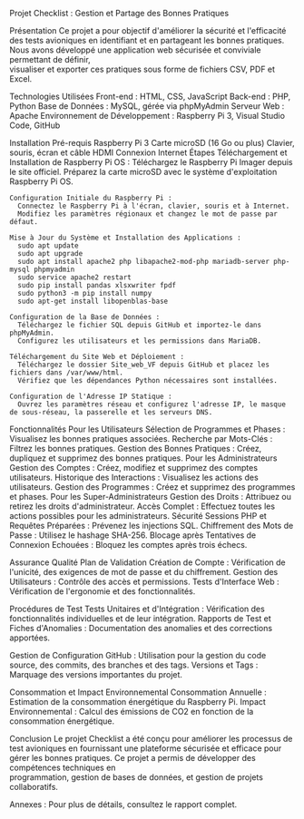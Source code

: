 Projet Checklist : Gestion et Partage des Bonnes Pratiques

Présentation
  Ce projet a pour objectif d'améliorer la sécurité et l'efficacité des tests avioniques en identifiant et en partageant les bonnes pratiques. Nous avons développé une application web sécurisée et conviviale permettant de définir,   
  visualiser et exporter ces pratiques sous forme de fichiers CSV, PDF et Excel.

Technologies Utilisées
  Front-end : HTML, CSS, JavaScript
  Back-end : PHP, Python
  Base de Données : MySQL, gérée via phpMyAdmin
  Serveur Web : Apache
  Environnement de Développement : Raspberry Pi 3, Visual Studio Code, GitHub

Installation
  Pré-requis
    Raspberry Pi 3
    Carte microSD (16 Go ou plus)
    Clavier, souris, écran et câble HDMI
    Connexion Internet
  Étapes
    Téléchargement et Installation de Raspberry Pi OS :
      Téléchargez le Raspberry Pi Imager depuis le site officiel.
      Préparez la carte microSD avec le système d'exploitation Raspberry Pi OS.
    
    Configuration Initiale du Raspberry Pi :
      Connectez le Raspberry Pi à l'écran, clavier, souris et à Internet.
      Modifiez les paramètres régionaux et changez le mot de passe par défaut.
    
    Mise à Jour du Système et Installation des Applications :
      sudo apt update
      sudo apt upgrade
      sudo apt install apache2 php libapache2-mod-php mariadb-server php-mysql phpmyadmin
      sudo service apache2 restart
      sudo pip install pandas xlsxwriter fpdf
      sudo python3 -m pip install numpy
      sudo apt-get install libopenblas-base
    
    Configuration de la Base de Données :
      Téléchargez le fichier SQL depuis GitHub et importez-le dans phpMyAdmin.
      Configurez les utilisateurs et les permissions dans MariaDB.
    
    Téléchargement du Site Web et Déploiement :
      Téléchargez le dossier Site_web_VF depuis GitHub et placez les fichiers dans /var/www/html.
      Vérifiez que les dépendances Python nécessaires sont installées.
      
    Configuration de l'Adresse IP Statique :
      Ouvrez les paramètres réseau et configurez l'adresse IP, le masque de sous-réseau, la passerelle et les serveurs DNS.

  Fonctionnalités
    Pour les Utilisateurs
      Sélection de Programmes et Phases : Visualisez les bonnes pratiques associées.
      Recherche par Mots-Clés : Filtrez les bonnes pratiques.
      Gestion des Bonnes Pratiques : Créez, dupliquez et supprimez des bonnes pratiques.
    Pour les Administrateurs
      Gestion des Comptes : Créez, modifiez et supprimez des comptes utilisateurs.
      Historique des Interactions : Visualisez les actions des utilisateurs.
      Gestion des Programmes : Créez et supprimez des programmes et phases.
    Pour les Super-Administrateurs
      Gestion des Droits : Attribuez ou retirez les droits d'administrateur.
      Accès Complet : Effectuez toutes les actions possibles pour les administrateurs.
Sécurité
  Sessions PHP et Requêtes Préparées : Prévenez les injections SQL.
  Chiffrement des Mots de Passe : Utilisez le hashage SHA-256.
  Blocage après Tentatives de Connexion Echouées : Bloquez les comptes après trois échecs.

Assurance Qualité
  Plan de Validation
    Création de Compte : Vérification de l'unicité, des exigences de mot de passe et du chiffrement.
    Gestion des Utilisateurs : Contrôle des accès et permissions.
    Tests d'Interface Web : Vérification de l'ergonomie et des fonctionnalités.
  
  Procédures de Test
    Tests Unitaires et d'Intégration : Vérification des fonctionnalités individuelles et de leur intégration.
    Rapports de Test et Fiches d'Anomalies : Documentation des anomalies et des corrections apportées.

Gestion de Configuration
  GitHub : Utilisation pour la gestion du code source, des commits, des branches et des tags.
  Versions et Tags : Marquage des versions importantes du projet.

Consommation et Impact Environnemental
  Consommation Annuelle : Estimation de la consommation énergétique du Raspberry Pi.
  Impact Environnemental : Calcul des émissions de CO2 en fonction de la consommation énergétique.

Conclusion
  Le projet Checklist a été conçu pour améliorer les processus de test avioniques en fournissant une plateforme sécurisée et efficace pour gérer les bonnes pratiques. Ce projet a permis de développer des compétences techniques en         
  programmation, gestion de bases de données, et gestion de projets collaboratifs.

Annexes :
  Pour plus de détails, consultez le rapport complet.
